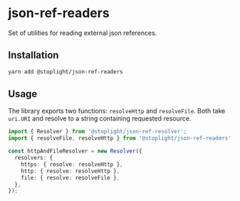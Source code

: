 # json-ref-readers
Set of utilities for reading external json references.

## Installation

```bash
yarn add @stoplight/json-ref-readers
```

## Usage

The library exports two functions: `resolveHttp` and `resolveFile`. Both take `uri.URI` and resolve to a string containing requested resource.

```ts
import { Resolver } from '@stoplight/json-ref-resolver';
import { resolveFile, resolveHttp } from '@stoplight/json-ref-readers';

const httpAndFileResolver = new Resolver({
  resolvers: {
    https: { resolve: resolveHttp },
    http: { resolve: resolveHttp },
    file: { resolve: resolveFile },
  },
});
```
